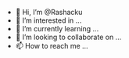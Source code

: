 - 👋 Hi, I’m @Rashacku
- 👀 I’m interested in ...
- 🌱 I’m currently learning ...
- 💞️ I’m looking to collaborate on ...
- 📫 How to reach me ...

<!---
Rashacku/Rashacku is a ✨ special ✨ repository because its `README.md` (this file) appears on your GitHub profile.
You can click the Preview link to take a look at your changes.
--->

